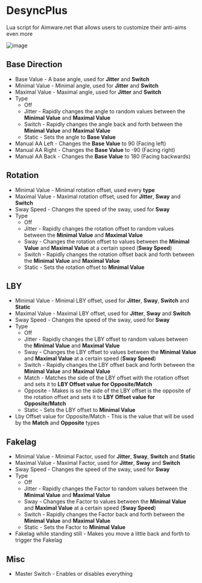 # DesyncPlus
Lua script for Aimware.net that allows users to customize their anti-aims even more

![image](https://i.imgur.com/7LG9KM8.png)

## Base Direction
* Base Value - A base angle, used for **Jitter** and **Switch**
* Minimal Value - Minimal angle, used for **Jitter** and **Switch**
* Maximal Value - Maximal angle, used for **Jitter** and **Switch**
* Type
  * Off
  * Jitter - Rapidly changes the angle to random values between the **Minimal Value** and **Maximal Value**
  * Switch - Rapidly changes the angle back and forth between the **Minimal Value** and **Maximal Value**
  * Static - Sets the angle to **Base Value**
* Manual AA Left - Changes the **Base Value** to 90 (Facing left)
* Manual AA Right - Changes the **Base Value** to -90 (Facing right)
* Manual AA Back - Changes the **Base Value** to 180 (Facing backwards)

## Rotation
* Minimal Value - Minimal rotation offset, used every **type**
* Maximal Value - Maximal rotation offset, used for **Jitter**, **Sway** and **Switch**
* Sway Speed - Changes the speed of the sway, used for **Sway**
* Type
  * Off
  * Jitter - Rapidly changes the rotation offset to random values between the **Minimal Value** and **Maximal Value**
  * Sway - Changes the rotation offset to values between the **Minimal Value** and **Maximal Value** at a certain speed (**Sway Speed**)
  * Switch - Rapidly changes the rotation offset back and forth between the **Minimal Value** and **Maximal Value**
  * Static - Sets the rotation offset to **Minimal Value**
  
## LBY
* Minimal Value - Minimal LBY offset, used for **Jitter**, **Sway**, **Switch** and **Static**
* Maximal Value - Maximal LBY offset, used for **Jitter**, **Sway** and **Switch**
* Sway Speed - Changes the speed of the sway, used for **Sway**
* Type
  * Off
  * Jitter - Rapidly changes the LBY offset to random values between the **Minimal Value** and **Maximal Value**
  * Sway - Changes the LBY offset to values between the **Minimal Value** and **Maximal Value** at a certain speed (**Sway Speed**)
  * Switch - Rapidly changes the LBY offset back and forth between the **Minimal Value** and **Maximal Value**
  * Match - Matches the side of the LBY offset with the rotation offset and sets it to **LBY Offset value for Opposite/Match**
  * Opposite - Makes is so the side of the LBY offset is the opposite of the rotation offset and sets it to **LBY Offset value for      Opposite/Match**
  * Static - Sets the LBY offset to **Minimal Value**
* Lby Offset value for Opposite/Match - This is the value that will be used by the **Match** and **Opposite** types
  
## Fakelag
* Minimal Value - Minimal Factor, used for **Jitter**, **Sway**, **Switch** and **Static**
* Maximal Value - Maximal Factor, used for **Jitter**, **Sway** and **Switch**
* Sway Speed - Changes the speed of the sway, used for **Sway**
* Type
  * Off
  * Jitter - Rapidly changes the Factor to random values between the **Minimal Value** and **Maximal Value**
  * Sway - Changes the Factor to values between the **Minimal Value** and **Maximal Value** at a certain speed (**Sway Speed**)
  * Switch - Rapidly changes the Factor back and forth between the **Minimal Value** and **Maximal Value**
  * Static - Sets the Factor to **Minimal Value**
* Fakelag while standing still - Makes you move a little back and forth to trigger the Fakelag

## Misc
* Master Switch - Enables or disables everything
